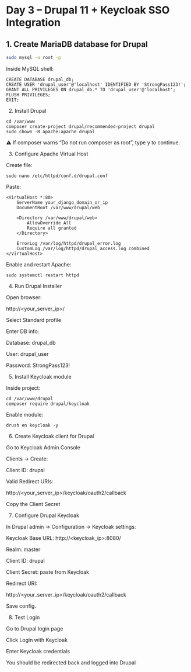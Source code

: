 
# Day 3 – Drupal 11 + Keycloak SSO Integration

## 1. Create MariaDB database for Drupal

```bash
sudo mysql -u root -p
```

Inside MySQL shell:
```
CREATE DATABASE drupal_db;
CREATE USER 'drupal_user'@'localhost' IDENTIFIED BY 'StrongPass123!';
GRANT ALL PRIVILEGES ON drupal_db.* TO 'drupal_user'@'localhost';
FLUSH PRIVILEGES;
EXIT;
```
2. Install Drupal
 ```
cd /var/www
composer create-project drupal/recommended-project drupal
sudo chown -R apache:apache drupal
```

⚠️ If composer warns “Do not run composer as root”, type y to continue.

3. Configure Apache Virtual Host

Create file:
```
sudo nano /etc/httpd/conf.d/drupal.conf
```

Paste:
```
<VirtualHost *:80>
    ServerName your_django_domain_or_ip
    DocumentRoot /var/www/drupal/web

    <Directory /var/www/drupal/web>
        AllowOverride All
        Require all granted
    </Directory>

    ErrorLog /var/log/httpd/drupal_error.log
    CustomLog /var/log/httpd/drupal_access.log combined
</VirtualHost>

```
Enable and restart Apache:
```
sudo systemctl restart httpd
```
4. Run Drupal Installer

Open browser:

http://<your_server_ip>/


Select Standard profile

Enter DB info:

Database: drupal_db

User: drupal_user

Password: StrongPass123!

5. Install Keycloak module

Inside project:
```
cd /var/www/drupal
composer require drupal/keycloak
```

Enable module:
```
drush en keycloak -y
```
6. Create Keycloak client for Drupal

Go to Keycloak Admin Console

Clients → Create:

Client ID: drupal

Valid Redirect URIs:

http://<your_server_ip>/keycloak/oauth2/callback


Copy the Client Secret

7. Configure Drupal Keycloak

In Drupal admin → Configuration → Keycloak settings:

Keycloak Base URL: http://<keycloak_ip>:8080/

Realm: master

Client ID: drupal

Client Secret: paste from Keycloak

Redirect URI:

http://<your_server_ip>/keycloak/oauth2/callback


Save config.

8. Test Login

Go to Drupal login page

Click Login with Keycloak

Enter Keycloak credentials

You should be redirected back and logged into Drupal
